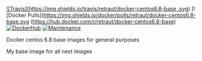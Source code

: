 [![Travis](https://img.shields.io/travis/retraut/docker-centos6.8-base .svg)](https://travis-ci.org/retraut/docker-centos6.8-base)
[![Docker Pulls](https://img.shields.io/docker/pulls/retraut/docker-centos6.8-base.svg (https://hub.docker.com/r/retraut/docker-centos6.8-base)
[![DockerHub](https://img.shields.io/badge/docker%20hub-link-green.svg)](https://hub.docker.com/r/retraut/docker-centos6.8-base )
[![Maintenance](https://img.shields.io/maintenance/yes/2016.svg)](https://github.com/thefab)


Docker centos 6.8 base images for general purposes

My base image for all next images
